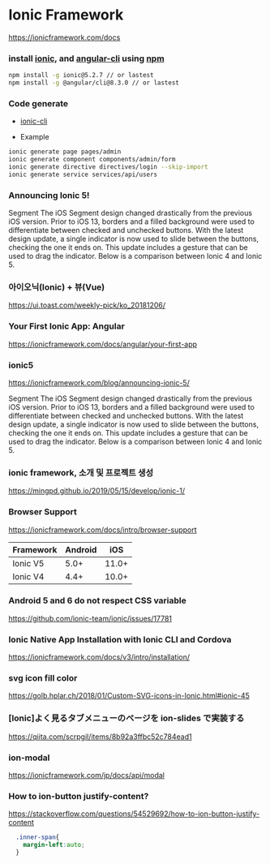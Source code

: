 # Ionic Framework

https://ionicframework.com/docs

### install [ionic](http://ionicframework.com/), and [angular-cli](https://github.com/angular/angular-cli) using [npm](https://www.npmjs.com/)

```bash
npm install -g ionic@5.2.7 // or lastest
npm install -g @angular/cli@8.3.0 // or lastest
```

### Code generate

- [ionic-cli](https://beta.ionicframework.com/docs/cli/commands/generate)

- Example

```bash
ionic generate page pages/admin
ionic generate component components/admin/form
ionic generate directive directives/login --skip-import
ionic generate service services/api/users
```

### Announcing Ionic 5!

Segment
The iOS Segment design changed drastically from the previous iOS version. Prior to iOS 13, borders and a filled background were used to differentiate between checked and unchecked buttons. With the latest design update, a single indicator is now used to slide between the buttons, checking the one it ends on. This update includes a gesture that can be used to drag the indicator. Below is a comparison between Ionic 4 and Ionic 5.

### 아이오닉(Ionic) + 뷰(Vue)

https://ui.toast.com/weekly-pick/ko_20181206/

### Your First Ionic App: Angular

https://ionicframework.com/docs/angular/your-first-app

### ionic5

https://ionicframework.com/blog/announcing-ionic-5/

Segment
The iOS Segment design changed drastically from the previous iOS version. Prior to iOS 13, borders and a filled background were used to differentiate between checked and unchecked buttons. With the latest design update, a single indicator is now used to slide between the buttons, checking the one it ends on. This update includes a gesture that can be used to drag the indicator. Below is a comparison between Ionic 4 and Ionic 5.

### ionic framework, 소개 및 프로젝트 생성

https://mingpd.github.io/2019/05/15/develop/ionic-1/

### Browser Support

https://ionicframework.com/docs/intro/browser-support

| Framework | Android | iOS   |
| --------- | ------- | ----- |
| Ionic V5  | 5.0+    | 11.0+ |
| Ionic V4  | 4.4+    | 10.0+ |

### Android 5 and 6 do not respect CSS variable

https://github.com/ionic-team/ionic/issues/17781

### Ionic Native App Installation with Ionic CLI and Cordova

https://ionicframework.com/docs/v3/intro/installation/

### svg icon fill color

https://golb.hplar.ch/2018/01/Custom-SVG-icons-in-Ionic.html#ionic-45

### [Ionic]よく見るタブメニューのページを ion-slides で実装する

https://qiita.com/scrpgil/items/8b92a3ffbc52c784ead1

### ion-modal

https://ionicframework.com/jp/docs/api/modal


### How to ion-button justify-content?

https://stackoverflow.com/questions/54529692/how-to-ion-button-justify-content

```css
  .inner-span{
    margin-left:auto;
  }
```